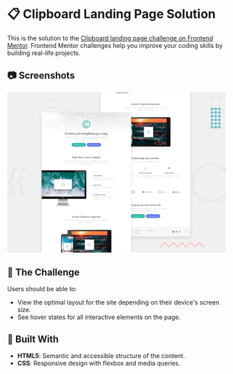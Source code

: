 # 📋 Clipboard Landing Page Solution

This is the solution to the [Clipboard landing page challenge on Frontend Mentor](https://www.frontendmentor.io/challenges/clipboard-landing-page-5cc9bccd6c4c91111378ecb9). Frontend Mentor challenges help you improve your coding skills by building real-life projects.

## 📷 Screenshots
  ![Desktop Preview](./design/desktop-preview.jpg)

## 🎯 The Challenge

Users should be able to:

- View the optimal layout for the site depending on their device's screen size.
- See hover states for all interactive elements on the page.

## 🚀 Built With

- **HTML5**: Semantic and accessible structure of the content.
- **CSS**: Responsive design with flexbox and media queries.
